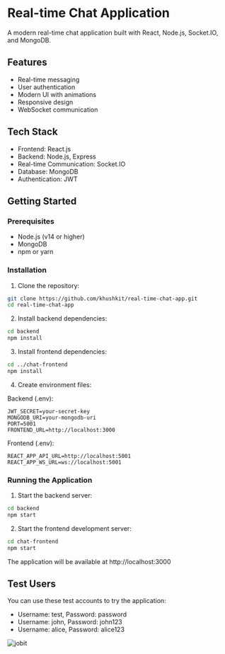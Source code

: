 # Real-time Chat Application

A modern real-time chat application built with React, Node.js, Socket.IO, and MongoDB.

## Features

- Real-time messaging
- User authentication
- Modern UI with animations
- Responsive design
- WebSocket communication

## Tech Stack

- Frontend: React.js
- Backend: Node.js, Express
- Real-time Communication: Socket.IO
- Database: MongoDB
- Authentication: JWT

## Getting Started

### Prerequisites

- Node.js (v14 or higher)
- MongoDB
- npm or yarn

### Installation

1. Clone the repository:
```bash
git clone https://github.com/khushkit/real-time-chat-app.git
cd real-time-chat-app
```

2. Install backend dependencies:
```bash
cd backend
npm install
```

3. Install frontend dependencies:
```bash
cd ../chat-frontend
npm install
```

4. Create environment files:

Backend (.env):
```
JWT_SECRET=your-secret-key
MONGODB_URI=your-mongodb-uri
PORT=5001
FRONTEND_URL=http://localhost:3000
```

Frontend (.env):
```
REACT_APP_API_URL=http://localhost:5001
REACT_APP_WS_URL=ws://localhost:5001
```

### Running the Application

1. Start the backend server:
```bash
cd backend
npm start
```

2. Start the frontend development server:
```bash
cd chat-frontend
npm start
```

The application will be available at http://localhost:3000

## Test Users

You can use these test accounts to try the application:
- Username: test, Password: password
- Username: john, Password: john123
- Username: alice, Password: alice123

![jobit](https://github.com/user-attachments/assets/7ff76298-446a-4c0c-9d5d-beaa4420ff57)
